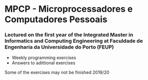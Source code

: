 # MPCP - Microprocessadores e Computadores Pessoais
### Lectured on the first year of the Integrated Master in Informatics and Computing Engineering at Faculdade de Engenharia da Universidade do Porto (FEUP)

* Weekly programming exercises
* Answers to adittional exercises

Some of the exercises may not be finished
2019/20
